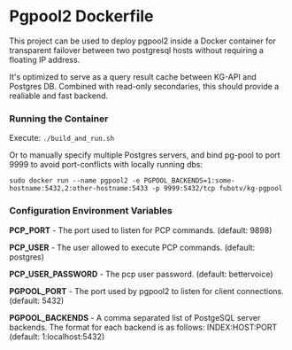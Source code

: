 Pgpool2 Dockerfile
==================

This project can be used to deploy pgpool2 inside a Docker container for transparent failover between two postgresql hosts without requiring a floating IP address.

It's optimized to serve as a query result cache between KG-API and Postgres DB. Combined with read-only secondaries, this should provide a realiable and fast backend.

### Running the Container

Execute: `./build_and_run.sh`

Or to manually specify multiple Postgres servers, and bind pg-pool to port 9999 to avoid port-conflicts with locally running dbs:  

```sudo docker run --name pgpool2 -e PGPOOL_BACKENDS=1:some-hostname:5432,2:other-hostname:5433 -p 9999:5432/tcp fubotv/kg-pgpool```

### Configuration Environment Variables

**PCP_PORT** - The port used to listen for PCP commands. (default: 9898)

**PCP_USER** - The user allowed to execute PCP commands. (default: postgres)

**PCP_USER_PASSWORD** - The pcp user password. (default: bettervoice)

**PGPOOL_PORT** - The port used by pgpool2 to listen for client connections. (default: 5432)

**PGPOOL_BACKENDS** - A comma separated list of PostgeSQL server backends. The format for each backend is as follows: INDEX:HOST:PORT (default: 1:localhost:5432)
